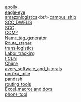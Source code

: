 
[apollo](https://apollo-audit.corp.amazon.com/) <br/>
[eagle-eye](https://eagleeye-na.amazon.com/search)<br/>
[amazonlogistics](https://www.amazonlogistics.com/?)<br/>
[campus_ship](https://www.campusship.ups.com/login?reasonCode=-1)<br/>
[SCC_DWELlS](https://logistics.amazon.com/station/inductperformance/view?isdwellingTab=true)<br/>
[SCC](https://logistics.amazon.com/station/dashboard/overview)<br/>
[COMP](https://compwebsite-na.amazon.com/comp/packageSearch)<br/>
[Name_tag_generator](https://mastermind.amazon.com/tag_generator/?fc=DYX2)<br/>
[Route_stager](https://route-stager-na.corp.amazon.com/index.html?#/node/DYX2)<br/>
[trans-logistics](https://trans-logistics.amazon.com)<br/>
[Labor_tracking](http://fcmenu-iad-regionalized.corp.amazon.com/DYX2/laborTrackingKiosk)<br/>
[FCLM](https://fclm-portal.amazon.com/?warehouseId=DYX2)<br/>
[Chime](https://app.chime.aws/)<br/>
[avery_software_and_tutorals](https://drive.corp.amazon.com/folders/AMZL%20OpsTech/Avery%20Software)<br/>
[perfect_mile](https://perfectmile-na.amazon.com/)<br/>
[pandash](https://pandash.amazon.com/)<br/>
[routing_tools](https://routingtools-na.amazon.com/clusterTransfer.jsp)<br/>
[Excel_macros and docs](https://drive.corp.amazon.com/personal/pascarma/DYX2)<br/>
[phone_tool](https://phonetool.amazon.com)<br/>
